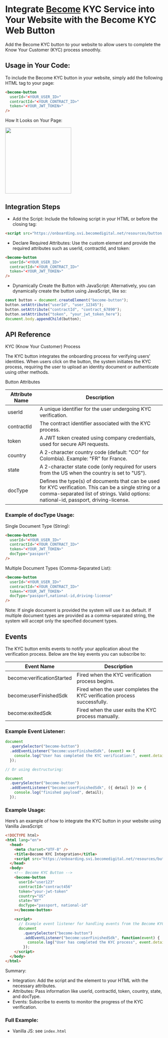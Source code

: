 # Integrate [Become](https://becomedigital.ai/) KYC Service into Your Website with the Become KYC Web Button

Add the Become KYC button to your website to allow users to complete the Know Your Customer (KYC) process smoothly.

## Usage in Your Code:

To include the Become KYC button in your website, simply add the following HTML tag to your page:

```html
<become-button
  userId="<YOUR_USER_ID>"
  contractId="<YOUR_CONTRACT_ID>"
  token="<YOUR_JWT_TOKEN>"
/>
```

How It Looks on Your Page:

<img src="https://gist.githubusercontent.com/Tyg0th/15c5131ef7d2b24b9effa97eb45dedce/raw/07a5e1f3e428bd1d32bfe2940591872e1ae1ec2d/become-button-example.jpg" width="211" />

## Integration Steps

- Add the Script: Include the following script in your HTML <head> or before the closing <body> tag:

```html
<script src="https://onboarding.svi.becomedigital.net/resources/button.js"></script>
```

- Declare Required Attributes: Use the <become-button> custom element and provide the required attributes such as userId, contractId, and token:

```html
<become-button
  userId="<YOUR_USER_ID>"
  contractId="<YOUR_CONTRACT_ID>"
  token="<YOUR_JWT_TOKEN>"
/>
```

- Dynamically Create the Button with JavaScript: Alternatively, you can dynamically create the button using JavaScript, like so:

```js
const button = document.createElement("become-button");
button.setAttribute("userId", "user_12345");
button.setAttribute("contractId", "contract_67890");
button.setAttribute("token", "your_jwt_token_here");
document.body.appendChild(button);
```

## API Reference

KYC (Know Your Customer) Process

The KYC button integrates the onboarding process for verifying users' identities. When users click on the button, the system initiates the KYC process, requiring the user to upload an identity document or authenticate using other methods.

Button Attributes

| Attribute Name | Description                                                                                                                                                                                      |
| -------------- | ------------------------------------------------------------------------------------------------------------------------------------------------------------------------------------------------ |
| userId         | A unique identifier for the user undergoing KYC verification.                                                                                                                                    |
| contractId     | The contract identifier associated with the KYC process.                                                                                                                                         |
| token          | A JWT token created using company credentials, used for secure API requests.                                                                                                                     |
| country        | A 2-character country code (default: "CO" for Colombia). Example: "FR" for France.                                                                                                               |
| state          | A 2-character state code (only required for users from the US when the country is set to "US").                                                                                                  |
| docType        | Defines the type(s) of documents that can be used for KYC verification. This can be a single string or a comma-separated list of strings. Valid options: national-id, passport, driving-license. |

### Example of docType Usage:

Single Document Type (String):

```html
<become-button
  userId="<YOUR_USER_ID>"
  contractId="<YOUR_CONTRACT_ID>"
  token="<YOUR_JWT_TOKEN>"
  docType="passport"
/>
```

Multiple Document Types (Comma-Separated List):

```html
<become-button
  userId="<YOUR_USER_ID>"
  contractId="<YOUR_CONTRACT_ID>"
  token="<YOUR_JWT_TOKEN>"
  docType="passport,national-id,driving-license"
/>
```

Note: If single document is provided the system will use it as default. If multiple document types are provided as a comma-separated string, the system will accept only the specified document types.

## Events

The KYC button emits events to notify your application about the verification process. Below are the key events you can subscribe to:

| Event Name                 | Description                                                              |
| -------------------------- | ------------------------------------------------------------------------ |
| become:verificationStarted | Fired when the KYC verification process begins.                          |
| become:userFinishedSdk     | Fired when the user completes the KYC verification process successfully. |
| become:exitedSdk           | Fired when the user exits the KYC process manually.                      |

### Example Event Listener:

```js
document
  .querySelector("become-button")
  .addEventListener("become:userFinishedSdk", (event) => {
    console.log("User has completed the KYC verification:", event.detail);
  });

// Or using destructuring:

document
  .querySelector("become-button")
  .addEventListener("become:userFinishedSdk", ({ detail }) => {
    console.log("finished payload", detail);
  });
```

### Example Usage:

Here’s an example of how to integrate the KYC button in your website using Vanilla JavaScript:

```html
<!DOCTYPE html>
<html lang="en">
  <head>
    <meta charset="UTF-8" />
    <title>Become KYC Integration</title>
    <script src="https://onboarding.svi.becomedigital.net/resources/button.js"></script>
  </head>
  <body>
    <!-- Become KYC Button -->
    <become-button
      userId="user123"
      contractId="contract456"
      token="your-jwt-token"
      country="US"
      state="NY"
      docType="passport, national-id"
    ></become-button>

    <script>
      // Example event listener for handling events from the Become KYC button
      document
        .querySelector("become-button")
        .addEventListener("become:userFinishedSdk", function(event) {
          console.log("User has completed the KYC process", event.detail);
        });
    </script>
  </body>
</html>
```

Summary:

- Integration: Add the script and the <become-button> element to your HTML with the necessary attributes.
- Attributes: Pass information like userId, contractId, token, country, state, and docType.
- Events: Subscribe to events to monitor the progress of the KYC verification.

### Full Example:

- Vanilla JS: see `index.html`
